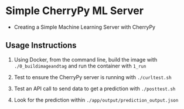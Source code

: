 # Simple CherryPy ML Server

* Creating a Simple Machine Learning Server with CherryPy

## Usage Instructions

1. Using Docker, from the command line, build the image with `./0_buildimageandtag` and run the container with `1_run`

2. Test to ensure the CherryPy server is running with `./curltest.sh`

3. Test an API call to send data to get a prediction with `./posttest.sh`

4. Look for the prediction within `./app/output/prediction_output.json`